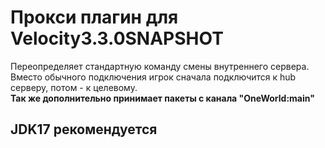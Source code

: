 # Прокси плагин для Velocity3.3.0SNAPSHOT
Переопределяет стандартную команду смены внутреннего сервера.  
Вместо обычного подключения игрок сначала подключится к hub серверу, потом - к целевому.  
**Так же дополнительно принимает пакеты с канала "OneWorld:main"**
## JDK17 рекомендуется
